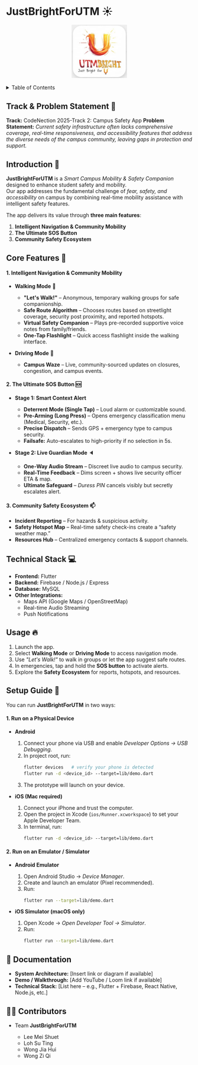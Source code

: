 # JustBrightForUTM :sunny: 
<p align="center">
  <img src="assets/images/utmbright logo.jpg" width="150" hspace="20">
</p>

<details>
  <summary>Table of Contents</summary>
  <ol>
    <li>
      <a href="#track--problem-statement">Track & Problem Statement</a>
    </li>
    <li>
      <a href="#introduction">Introduction</a>
    </li>
    <li>
      <a href="#core-features">Core Features</a>
    </li>
    <li>
      <a href="#technical-stack">Technical Stack</a>
    </li>
      <li>
      <a href="#usage">Usage</a>
    </li>
    <li>
      <a href="#setup-guide">Setup Guide</a>
    </li>
      <li>
      <a href="#documentation">Documentation</a>
    </li>
      <li>
      <a href="#contributors">Contributors</a>
    </li>
  </ol>
</details>


##  Track & Problem Statement  :mag_right:
**Track:** CodeNection 2025-Track 2: Campus Safety App 
**Problem Statement:** *Current safety infrastructure often lacks comprehensive coverage, real-time responsiveness, and accessibility features that address the diverse needs of the campus community, leaving gaps in protection and support.*  

##  Introduction  :mega:
**JustBrightForUTM** is a *Smart Campus Mobility & Safety Companion* designed to enhance student safety and mobility.  
Our app addresses the fundamental challenge of *fear, safety, and accessibility* on campus by combining real-time mobility assistance with intelligent safety features.  

The app delivers its value through **three main features**:  

1. **Intelligent Navigation & Community Mobility**  
2. **The Ultimate SOS Button**  
3. **Community Safety Ecosystem**  



##  Core Features  :star2:

#### 1. Intelligent Navigation & Community Mobility  
- **Walking Mode**  :walking:
  - **"Let's Walk!"** – Anonymous, temporary walking groups for safe companionship.  
  - **Safe Route Algorithm** – Chooses routes based on streetlight coverage, security post proximity, and reported hotspots.  
  - **Virtual Safety Companion** – Plays pre-recorded supportive voice notes from family/friends.  
  - **One-Tap Flashlight** – Quick access flashlight inside the walking interface.  

- **Driving Mode**  :car:
  - **Campus Waze** – Live, community-sourced updates on closures, congestion, and campus events.


#### 2. The Ultimate SOS Button  :sos:
- **Stage 1: Smart Context Alert**  
  - **Deterrent Mode (Single Tap)** – Loud alarm or customizable sound.  
  - **Pre-Arming (Long Press)** – Opens emergency classification menu (Medical, Security, etc.).  
  - **Precise Dispatch** – Sends GPS + emergency type to campus security.  
  - **Failsafe:** Auto-escalates to high-priority if no selection in 5s.  

- **Stage 2: Live Guardian Mode**  :speaker:
  - **One-Way Audio Stream** – Discreet live audio to campus security.  
  - **Real-Time Feedback** – Dims screen + shows live security officer ETA & map.  
  - **Ultimate Safeguard** – *Duress PIN* cancels visibly but secretly escalates alert.  


#### 3. Community Safety Ecosystem  :mailbox:
- **Incident Reporting** – For hazards & suspicious activity.  
- **Safety Hotspot Map** – Real-time safety check-ins create a “safety weather map.”  
- **Resources Hub** – Centralized emergency contacts & support channels.  



## Technical Stack  :computer:
- **Frontend:** Flutter 
- **Backend:** Firebase / Node.js / Express 
- **Database:** MySQL
- **Other Integrations:**  
  - Maps API (Google Maps / OpenStreetMap)  
  - Real-time Audio Streaming  
  - Push Notifications  


## Usage  :fire:
1. Launch the app.  
2. Select **Walking Mode** or **Driving Mode** to access navigation mode.  
3. Use *"Let's Walk!"* to walk in groups or let the app suggest safe routes.  
4. In emergencies, tap and hold the **SOS button** to activate alerts.  
5. Explore the **Safety Ecosystem** for reports, hotspots, and resources.  

## Setup Guide :memo:
You can run **JustBrightForUTM** in two ways:  

#### 1. Run on a Physical Device  
- **Android**  
  1. Connect your phone via USB and enable *Developer Options → USB Debugging*.  
  2. In project root, run:  
     ```bash
     flutter devices   # verify your phone is detected
     flutter run -d <device_id> --target=lib/demo.dart
     ```  
  3. The prototype will launch on your device.  

- **iOS (Mac required)**  
  1. Connect your iPhone and trust the computer.  
  2. Open the project in Xcode (`ios/Runner.xcworkspace`) to set your Apple Developer Team.  
  3. In terminal, run:  
     ```bash
     flutter run -d <device_id> --target=lib/demo.dart
     ```  

#### 2. Run on an Emulator / Simulator  
- **Android Emulator**  
  1. Open Android Studio → *Device Manager*.  
  2. Create and launch an emulator (Pixel recommended).  
  3. Run:  
     ```bash
     flutter run --target=lib/demo.dart
     ```  

- **iOS Simulator (macOS only)**  
  1. Open Xcode → *Open Developer Tool → Simulator*.  
  2. Run:  
     ```bash
     flutter run --target=lib/demo.dart
     ```  


## 📖 Documentation  
- **System Architecture:** [Insert link or diagram if available]  
- **Demo / Walkthrough:** [Add YouTube / Loom link if available]  
- **Technical Stack:** [List here – e.g., Flutter + Firebase, React Native, Node.js, etc.]  


## 👨‍💻 Contributors  
- Team **JustBrightForUTM**

  -   Lee Mei Shuet
  -   Loh Su Ting
  -   Wong Jia Hui
  -   Wong Zi Qi



